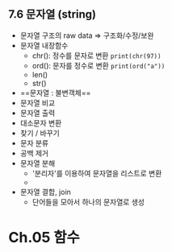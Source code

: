 ## 7.6 문자열 (string)
- 문자열 구조의 raw data => 구조화/수정/보완
- 문자열 내장함수
	- chr(): 정수를 문자로 변환
		`print(chr(97))`
	- ord(): 문자를 정수로 변환
		`print(ord("a"))`
	- len()
	- str()
- ==문자열 : 불변객체==
- 문자열 비교
- 문자열 출력
- 대소문자 변환
- 찾기 / 바꾸기
- 문자 분류 
- 공백 제거
- 문자열 분해
	- '분리자'를 이용하여 문자열을 리스트로 변환
	- 
- 문자열 결합, join
	- 단어들을 모아서 하나의 문자열로 생성 

# Ch.05 함수